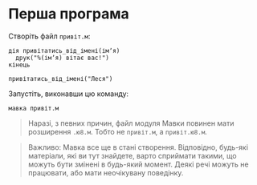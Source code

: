 # Перша програма

Створіть файл `привіт.м`:

```мавка
дія привітатись_від_імені(імʼя)
  друк("%(імʼя) вітає вас!")
кінець

привітатись_від_імені("Леся")
```

Запустіть, виконавши цю команду:

```shell
мавка привіт.м
```

> Наразі, з певних причин, файл модуля <subject>Мавки</subject> повинен мати розширення `.ю8.м`. Тобто не `привіт.м`, а
`привіт.ю8.м`.

> Важливо: <subject>Мавка</subject> все ще в стані створення. Відповідно, будь-які матеріали, які ви тут знайдете, варто
> сприймати такими,
> що можуть бути змінені в будь-який момент. Деякі речі можуть не працювати, або мати неочікувану поведінку.